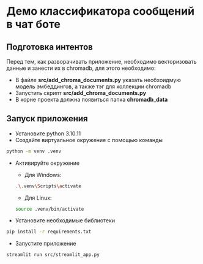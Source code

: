 # Демо классификатора сообщений в чат боте

## Подготовка интентов
Перед тем, как разворачивать приложение, необходимо векторизовать данные и занести их в chromadb, для этого необходимо:
- В файле __src/add_chroma_documents.py__ указать необхоидмую модель эмбеддингов, а также тэг для коллекции chromadb
- Запустить скрипт __src/add_chroma_documents.py__
- В корне проекта должна появиться папка __chromadb_data__

## Запуск приложения
- Установите python 3.10.11
- Создайте виртуальное окружение с помощью команды 
```bash
python -m venv .venv
```
- Активируйте окружение
    - Для Windows:
    ```bash
    .\.venv\Scripts\activate
    ``` 
    - Для Linux:
    ```bash
    source .venv/bin/activate
    ``` 

- Установите необходимые библиотеки
```bash
pip install -r requirements.txt
```

- Запустите приложение
```bash
streamlit run src/streamlit_app.py
```